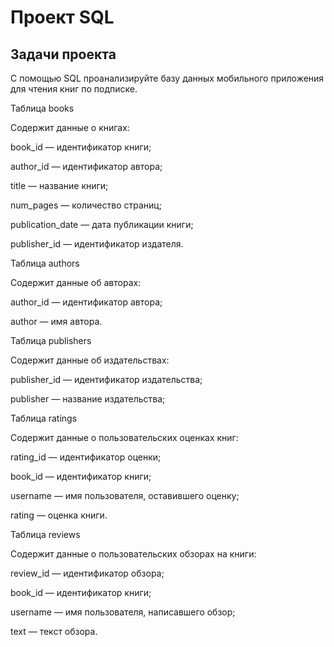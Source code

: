 # Проект SQL

## Задачи проекта

С помощью SQL проанализируйте базу данных мобильного приложения  для чтения книг по подписке.

Таблица books

Содержит данные о книгах:

book_id — идентификатор книги;

author_id — идентификатор автора;

title — название книги;

num_pages — количество страниц;

publication_date — дата публикации книги;

publisher_id — идентификатор издателя.

Таблица authors

Содержит данные об авторах:

author_id — идентификатор автора;

author — имя автора.

Таблица publishers

Содержит данные об издательствах:

publisher_id — идентификатор издательства;

publisher — название издательства;

Таблица ratings

Содержит данные о пользовательских оценках книг:

rating_id — идентификатор оценки;

book_id — идентификатор книги;

username — имя пользователя, оставившего оценку;

rating — оценка книги.

Таблица reviews

Содержит данные о пользовательских обзорах на книги:

review_id — идентификатор обзора;

book_id — идентификатор книги;

username — имя пользователя, написавшего обзор;

text — текст обзора.


